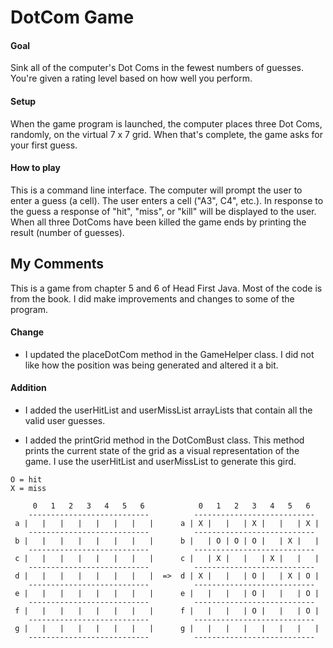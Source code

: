 DotCom Game
===

#### Goal ####

Sink all of the computer's Dot Coms in the fewest numbers of guesses.  You're given a rating level based on how well you perform.

#### Setup ####

When the game program is launched, the computer places three Dot Coms, randomly, on the virtual 7 x 7 grid.  When that's complete, the game asks for your first guess.

#### How to play ####

This is a command line interface.  The computer will prompt the user to enter a guess (a cell).  The user enters a cell ("A3", C4", etc.).  In response to the guess a response of "hit", "miss", or "kill" will be displayed to the user.  When all three DotComs have been killed the game ends by printing the result (number of guesses).

My Comments
---

This is a game from chapter 5 and 6 of Head First Java.  Most of the code is from the book.  I did make improvements and changes to some of the program.

#### Change ####

* I updated the placeDotCom method in the GameHelper class.  I did not like how the position was being generated and altered it a bit.

#### Addition ####

* I added the userHitList and userMissList arrayLists that contain all the valid user guesses.

* I added the printGrid method in the DotComBust class.  This method prints the current state of the grid as a visual representation of the game.  I use the userHitList and userMissList to generate this gird.

<!-- language: java -->

    O = hit
    X = miss
    
         0   1   2   3   4   5   6            0   1   2   3   4   5   6 
        ---------------------------          ---------------------------
     a |   |   |   |   |   |   |   |      a | X |   |   | X |   |   | X |
        ---------------------------          ---------------------------
     b |   |   |   |   |   |   |   |      b |   | O | O | O |   | X |   |
        ---------------------------          ---------------------------
     c |   |   |   |   |   |   |   |      c |   | X |   |   | X |   |   |
        ---------------------------          ---------------------------
     d |   |   |   |   |   |   |   |  =>  d | X |   |   | O |   | X | O |
        ---------------------------          ---------------------------
     e |   |   |   |   |   |   |   |      e |   |   |   | O |   |   | O |
        ---------------------------          ---------------------------
     f |   |   |   |   |   |   |   |      f |   |   |   | O |   |   | O |
        ---------------------------          ---------------------------
     g |   |   |   |   |   |   |   |      g |   |   |   |   |   |   |   |
        ---------------------------          ---------------------------
